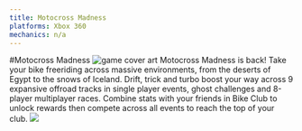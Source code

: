 ```yaml
---
title: Motocross Madness
platforms: Xbox 360
mechanics: n/a
---
```

#Motocross Madness
![game cover art](//images.igdb.com/igdb/image/upload/t_thumb/johv1vtwp79hfcxnbgct.jpg "Logo Title Text 1")
Motocross Madness is back! Take your bike freeriding across massive environments, from the deserts of Egypt to the snows of Iceland. Drift, trick and turbo boost your way across 9 expansive offroad tracks in single player events, ghost challenges and 8-player multiplayer races. Combine stats with your friends in Bike Club to unlock rewards then compete across all events to reach the top of your club.
<img src="//images.igdb.com/igdb/image/upload/t_thumb/rx5oxjffbja06rxghzpa.jpg"/>
